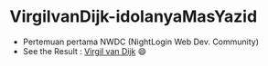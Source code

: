 # VirgilvanDijk-idolanyaMasYazid
* Pertemuan pertama NWDC (NightLogin Web Dev. Community)
* See the Result : [Virgil van Dijk](https://justdheja.github.io/VirgilvanDijk-idolanyaMasYazid/) :smile:
